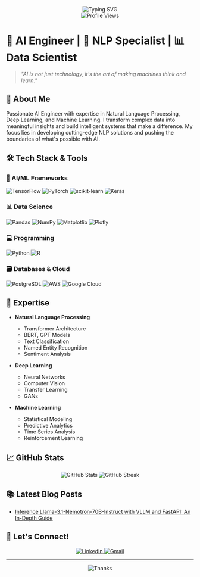 <div align="center">
  <img src="https://readme-typing-svg.herokuapp.com?font=Architects+Daughter&size=30&duration=3000&pause=1000&color=7AF79A&center=true&vCenter=true&width=435&lines=Hey!+I'm+Andri👋;AI+Engineer+%7C+NLP+Specialist" alt="Typing SVG" />
</div>

<div align="center">
  <img src="https://komarev.com/ghpvc/?username=AndriRahmadani12&style=for-the-badge&color=blueviolet" alt="Profile Views"/>
</div>

# 🧠 AI Engineer | 🤖 NLP Specialist | 📊 Data Scientist

> *"AI is not just technology, it's the art of making machines think and learn."*

## 🌟 About Me

Passionate AI Engineer with expertise in Natural Language Processing, Deep Learning, and Machine Learning. I transform complex data into meaningful insights and build intelligent systems that make a difference. My focus lies in developing cutting-edge NLP solutions and pushing the boundaries of what's possible with AI.

## 🛠️ Tech Stack & Tools

### 🤖 AI/ML Frameworks
![TensorFlow](https://img.shields.io/badge/TensorFlow-%23FF6F00.svg?style=for-the-badge&logo=TensorFlow&logoColor=white)
![PyTorch](https://img.shields.io/badge/PyTorch-%23EE4C2C.svg?style=for-the-badge&logo=PyTorch&logoColor=white)
![scikit-learn](https://img.shields.io/badge/scikit--learn-%23F7931E.svg?style=for-the-badge&logo=scikit-learn&logoColor=white)
![Keras](https://img.shields.io/badge/Keras-%23D00000.svg?style=for-the-badge&logo=Keras&logoColor=white)

### 📊 Data Science
![Pandas](https://img.shields.io/badge/pandas-%23150458.svg?style=for-the-badge&logo=pandas&logoColor=white)
![NumPy](https://img.shields.io/badge/numpy-%23013243.svg?style=for-the-badge&logo=numpy&logoColor=white)
![Matplotlib](https://img.shields.io/badge/Matplotlib-%23ffffff.svg?style=for-the-badge&logo=Matplotlib&logoColor=black)
![Plotly](https://img.shields.io/badge/Plotly-%233F4F75.svg?style=for-the-badge&logo=plotly&logoColor=white)

### 💻 Programming
![Python](https://img.shields.io/badge/python-3670A0?style=for-the-badge&logo=python&logoColor=ffdd54)
![R](https://img.shields.io/badge/r-%23276DC3.svg?style=for-the-badge&logo=r&logoColor=white)


### 🗃️ Databases & Cloud
![PostgreSQL](https://img.shields.io/badge/postgres-%23316192.svg?style=for-the-badge&logo=postgresql&logoColor=white)
![AWS](https://img.shields.io/badge/AWS-%23FF9900.svg?style=for-the-badge&logo=amazon-aws&logoColor=white)
![Google Cloud](https://img.shields.io/badge/GoogleCloud-%234285F4.svg?style=for-the-badge&logo=google-cloud&logoColor=white)

## 🎯 Expertise

- **Natural Language Processing**
  - Transformer Architecture
  - BERT, GPT Models
  - Text Classification
  - Named Entity Recognition
  - Sentiment Analysis
  
- **Deep Learning**
  - Neural Networks
  - Computer Vision
  - Transfer Learning
  - GANs
  
- **Machine Learning**
  - Statistical Modeling
  - Predictive Analytics
  - Time Series Analysis
  - Reinforcement Learning

## 📈 GitHub Stats

<div align="center">
  <img src="https://github-readme-stats.vercel.app/api?username=AndriRahmadani12&show_icons=true&theme=radical" alt="GitHub Stats" />
  <img src="https://github-readme-streak-stats.herokuapp.com/?user=AndriRahmadani12&theme=radical" alt="GitHub Streak" />
</div>

## 📚 Latest Blog Posts

<!-- BLOG-POST-LIST:START -->
- [Inference Llama-3.1-Nemotron-70B-Instruct with VLLM and FastAPI: An In-Depth Guide](https://www.andrirahmadani.my.id/2024/10/deploying-llama-31-70b-nemotron-with.html)
<!-- BLOG-POST-LIST:END -->

## 🤝 Let's Connect!

<div align="center">
  <a href="https://linkedin.com/in/[yourprofile]">
    <img src="https://img.shields.io/badge/LinkedIn-%230077B5.svg?style=for-the-badge&logo=linkedin&logoColor=white" alt="LinkedIn"/>
  </a>
  <a href="mailto:andrirahmadani011202@gmail.com">
    <img src="https://img.shields.io/badge/Gmail-D14836?style=for-the-badge&logo=gmail&logoColor=white" alt="Gmail"/>
  </a>
</div>

---

<div align="center">
  <img src="https://readme-typing-svg.herokuapp.com?font=Architects+Daughter&size=25&duration=3000&pause=1000&color=7AF79A&center=true&vCenter=true&width=435&lines=Thanks+for+visiting!+🚀;Let's+build+something+amazing+together!" alt="Thanks" />
</div>
